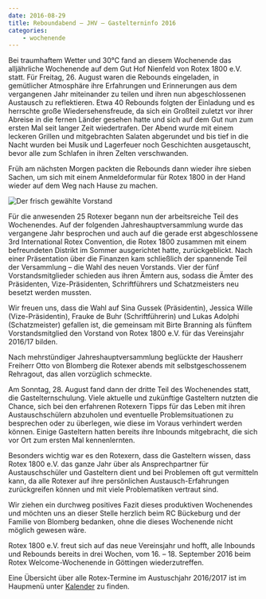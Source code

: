 ```yaml
---
date: 2016-08-29
title: Reboundabend – JHV – Gastelterninfo 2016
categories:
    - wochenende
---
```

Bei traumhaftem Wetter und 30°C fand an diesem Wochenende das alljährliche Wochenende auf dem Gut Hof Nienfeld von Rotex
1800 e.V. statt. Für Freitag, 26. August waren die Rebounds eingeladen, in gemütlicher Atmosphäre ihre Erfahrungen und
Erinnerungen aus dem vergangenen Jahr miteinander zu teilen und ihren nun abgeschlossenen Austausch zu reflektieren.
Etwa 40 Rebounds folgten der Einladung und es herrschte große Wiedersehensfreude, da sich ein Großteil zuletzt vor ihrer
Abreise in die fernen Länder gesehen hatte und sich auf dem Gut nun zum ersten Mal seit langer Zeit wiedertrafen. Der
Abend wurde mit einem leckeren Grillen und mitgebrachten Salaten abgerundet und bis tief in die Nacht wurden bei Musik
und Lagerfeuer noch Geschichten ausgetauscht, bevor alle zum Schlafen in ihren Zelten verschwanden.

Früh am nächsten Morgen packten die Rebounds dann wieder ihre sieben Sachen, um sich mit einem Anmeldeformular für Rotex
1800 in der Hand wieder auf dem Weg nach Hause zu machen.

![Der frisch gewählte Vorstand](/img/2016-jhv.jpg)

Für die anwesenden 25 Rotexer begann nun der arbeitsreiche Teil des Wochenendes. Auf der folgenden
Jahreshauptversammlung wurde das vergangene Jahr besprochen und auch auf die gerade erst abgeschlossene 3rd
International Rotex Convention, die Rotex 1800 zusammen mit einem befreundeten Distrikt im Sommer ausgerichtet hatte,
zurückgeblickt. Nach einer Präsentation über die Finanzen kam schließlich der spannende Teil der Versammlung – die Wahl
des neuen Vorstands. Vier der fünf Vorstandsmitglieder schieden aus ihren Ämtern aus, sodass die Ämter des Präsidenten,
Vize-Präsidenten, Schriftführers und Schatzmeisters neu besetzt werden mussten.

Wir freuen uns, dass die Wahl auf Sina Gussek (Präsidentin), Jessica Wille (Vize-Präsidentin), Frauke de Buhr
(Schriftführerin) und Lukas Adolphi (Schatzmeister) gefallen ist, die gemeinsam mit Birte Branning als fünftem
Vorstandsmitglied den Vorstand von Rotex 1800 e.V. für das Vereinsjahr 2016/17 bilden.

Nach mehrstündiger Jahreshauptversammlung beglückte der Hausherr Freiherr Otto von Blomberg die Rotexer abends mit
selbstgeschossenem Rehragout, das allen vorzüglich schmeckte.

Am Sonntag, 28. August fand dann der dritte Teil des Wochenendes statt, die Gastelternschulung. Viele aktuelle und
zukünftige Gasteltern nutzten die Chance, sich bei den erfahrenen Rotexern Tipps für das Leben mit ihren
Austauschschülern abzuholen und eventuelle Problemsituationen zu besprechen oder zu überlegen, wie diese im Voraus
verhindert werden können. Einige Gasteltern hatten bereits ihre Inbounds mitgebracht, die sich vor Ort zum ersten Mal
kennenlernten.

Besonders wichtig war es den Rotexern, dass die Gasteltern wissen, dass Rotex 1800 e.V. das ganze Jahr über als
Ansprechpartner für Austauschschüler und Gasteltern dient und bei Problemen oft gut vermitteln kann, da alle Rotexer auf
ihre persönlichen Austausch-Erfahrungen zurückgreifen können und mit viele Problematiken vertraut sind.

Wir ziehen ein durchweg positives Fazit dieses produktiven Wochenendes und möchten uns an dieser Stelle herzlich beim RC
Bückeburg und der Familie von Blomberg bedanken, ohne die dieses Wochenende nicht möglich gewesen wäre.

Rotex 1800 e.V. freut sich auf das neue Vereinsjahr und hofft, alle Inbounds und Rebounds bereits in drei Wochen, vom
16. – 18. September 2016 beim Rotex Welcome-Wochenende in Göttingen wiederzutreffen.

Eine Übersicht über alle Rotex-Termine im Austuschjahr 2016/2017 ist im Haupmenü unter [Kalender](/kalender) zu finden.